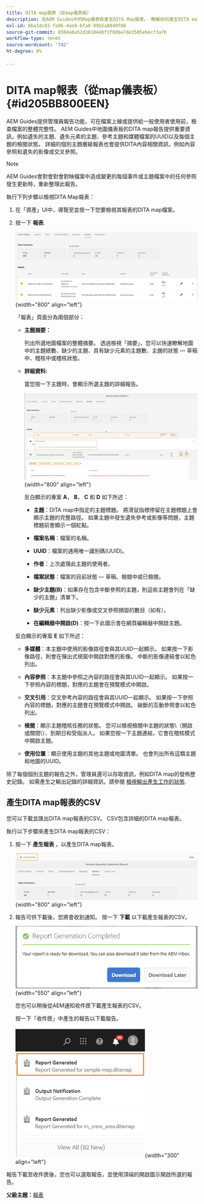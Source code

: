 ```yaml
---
title: DITA map報表（從map儀表板）
description: 從AEM Guides中的Map儀表板產生DITA Map報表。 瞭解如何產生DITA map報表的CSV。
exl-id: 8ba1dc83-fa96-4ae0-bfa8-89b5a8949f08
source-git-commit: 8504a0a52d381044bf1f0d6e7de3585ebecf3a7b
workflow-type: tm+mt
source-wordcount: '742'
ht-degree: 0%

---
```


# DITA map報表（從map儀表板） {#id205BB800EEN}

AEM Guides提供管理員報告功能，可在檔案上線或提供給一般使用者使用前，檢查檔案的整體完整性。 AEM Guides中地圖儀表板的DITA map報告提供重要資訊，例如遺失的主題、遺失元素的主題、參考主題和媒體檔案的UUID以及每個主題的檢閱狀態。 詳細的個別主題層級報表也會提供DITA內容相關資訊，例如內容參照和遺失的影像或交叉參照。

>[!NOTE]
>
> AEM Guides會對會對會對映檔案中造成變更的每個事件或主題檔案中的任何參照發生更新時，重新整理此報告。

執行下列步驟以檢視DITA Map報表：

1. 在「資產」UI中，導覽至並按一下您要檢視其報表的DITA map檔案。

1. 按一下 **報表**.

   ![](images/reports-page-uuid.png){width="800" align="left"}

   「報表」頁面分為兩個部分：

   - **主題摘要：**

     列出所選地圖檔案的整體摘要。 透過檢視「摘要」，您可以快速瞭解地圖中的主題總數、缺少的主題、具有缺少元素的主題數、主題的狀態 — 草稿中、稽核中或稽核狀態。

   - **詳細資料:**

     當您按一下主題時，會顯示所選主題的詳細報告。

     ![](images/detailed-report-uuid.png){width="800" align="left"}

     反白顯示的專案 **A**， **B**， **C** 和 **D** 如下所述：

      - **主題**：DITA map中指定的主題標題。 將滑鼠指標停留在主題標題上會顯示主題的完整路徑。 如果主題中發生遺失參考或影像等問題，主題標題前會顯示一個紅點。

      - **檔案名稱**：檔案的名稱。

      - **UUID**：檔案的通用唯一識別碼\(UUID\)。

      - **作者**：上次處理此主題的使用者。

      - **檔案狀態**：檔案的目前狀態 — 草稿、檢閱中或已檢閱。

      - **缺少主題\(B\)**：如果存在包含中斷參照的主題，則這些主題會列在「缺少的主題」清單下。

      - **缺少元素**：列出缺少影像或交叉參照損毀的數目（如有）。

      - **在編輯器中開啟\(D\)**：按一下此圖示會在網頁編輯器中開啟主題。


   反白顯示的專案 **E** 如下所述：

   - **多媒體**：本主題中使用的影像路徑會與其UUID一起顯示。 如果按一下影像路徑，則會在彈出式視窗中開啟對應的影像。 中斷的影像連結會以紅色列出。

   - **內容參照**：本主題中參照之內容的路徑會與其UUID一起顯示。 如果按一下參照內容的標題，對應的主題會在預覽模式中開啟。

   - **交叉引用**：交叉參考內容的路徑會與其UUID一起顯示。 如果按一下參照內容的標題，對應的主題會在預覽模式中開啟。 破斷的互動參照會以紅色列出。

   - **檢閱**：顯示主題稽核任務的狀態。 您可以檢視檢閱中主題的狀態\（開啟或關閉\）、到期日和受指派人。 如果您按一下主題連結，它會在稽核模式中開啟主題。

   - **使用位置**：顯示使用主題的其他主題或地圖清單。 也會列出所有這類主題和地圖的UUID。

除了每個個別主題的報告之外，管理員還可以存取資訊，例如DITA map的發佈歷史記錄。 如需產生之輸出記錄的詳細資訊，請參閱 [檢視輸出產生工作的狀態](generate-output-for-a-dita-map.md#viewing_output_history).

## 產生DITA map報表的CSV

您可以下載並匯出DITA map報表的CSV。 CSV包含詳細的DITA map報表。

執行以下步驟來產生DITA map報表的CSV：

1. 按一下 **產生報表** ，以產生DITA map報表。

   ![](images/generate-DITA-map-report.png){width="800" align="left"}

1. 報告可供下載後，您將會收到通知。 按一下 **下載** 以下載產生報表的CSV。

   ![](images/download-report-dialog.png){width="550" align="left"}


   您也可以稍後從AEM通知收件匣下載產生報表的CSV。

   按一下「收件匣」中產生的報告以下載報告。

   ![](images/report-inbox--notification.png){width="300" align="left"}

報告下載至收件匣後，您也可以選取報告，並使用頂端的開啟圖示開啟所選的報告。

**父級主題：**[&#x200B;報表](reports-intro.md)
